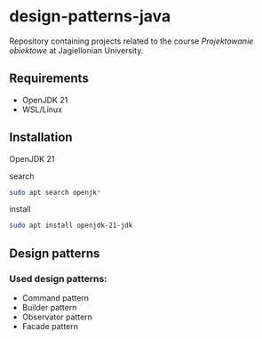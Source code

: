 # design-patterns-java

Repository containing projects related to the course <i>Projektowanie obiektowe</i> at Jagiellonian University.

## Requirements

- OpenJDK 21
- WSL/Linux

## Installation

OpenJDK 21

search
```bash
sudo apt search openjk*
```

install
```bash
sudo apt install openjdk-21-jdk
```

## Design patterns

### Used design patterns:

- Command pattern
- Builder pattern
- Observator pattern
- Facade pattern
